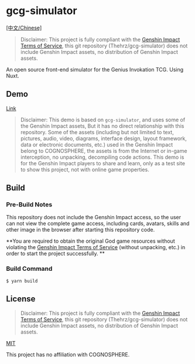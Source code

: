 # gcg-simulator

[[中文/Chinese]](https://github.com/Thehrz/gcg-simulator/blob/master/README_CN.md)

> Disclaimer: This project is fully compliant with the [Genshin Impact Terms of Service](https://genshin.hoyoverse.com/en/company/terms), this git repository (Thehrz/gcg-simulator) does not include Genshin Impact assets, no distribution of Genshin Impact assets.

An open source front-end simulator for the Genius Invokation TCG. Using Nuxt.

## Demo

[Link](gcg-simulator.nahida.work)

> Disclaimer: This demo is based on `gcg-simulator`, and uses some of the Genshin Impact assets, But it has no direct relationship with this repository. Some of the assets (including but not limited to text, pictures, audio, video, diagrams, interface design, layout framework, data or electronic documents, etc.) used in the Genshin Impact belong to COGNOSPHERE, the assets is from the Internet or in-game interception, no unpacking, decompiling code actions. This demo is for the Genshin Impact players to share and learn, only as a test site to show this project, not with online game properties.

## Build

### Pre-Build Notes

This repository does not include the Genshin Impact access, so the user can not view the complete game access, including cards, avatars, skills and other image in the browser after starting this repository code.

**You are required to obtain the original God game resources without violating the [Genshin Impact Terms of Service](https://genshin.hoyoverse.com/en/company/terms) (without unpacking, etc.) in order to start the project successfully. **

### Build Command

```shell
$ yarn build
```

## License

> Disclaimer: This project is fully compliant with the [Genshin Impact Terms of Service](https://genshin.hoyoverse.com/en/company/terms), this git repository (Thehrz/gcg-simulator) does not include Genshin Impact assets, no distribution of Genshin Impact assets.

[MIT](https://github.com/Thehrz/gcg-simulator/blob/master/LICENSE)

This project has no affiliation with COGNOSPHERE.
